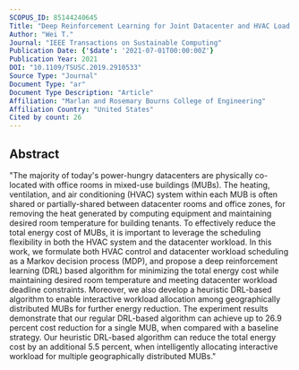 ```yaml
---
SCOPUS_ID: 85144240645
Title: "Deep Reinforcement Learning for Joint Datacenter and HVAC Load Control in Distributed Mixed-Use Buildings"
Author: "Wei T."
Journal: "IEEE Transactions on Sustainable Computing"
Publication Date: {'$date': '2021-07-01T00:00:00Z'}
Publication Year: 2021
DOI: "10.1109/TSUSC.2019.2910533"
Source Type: "Journal"
Document Type: "ar"
Document Type Description: "Article"
Affiliation: "Marlan and Rosemary Bourns College of Engineering"
Affiliation Country: "United States"
Cited by count: 26
---
```


## Abstract
"The majority of today's power-hungry datacenters are physically co-located with office rooms in mixed-use buildings (MUBs). The heating, ventilation, and air conditioning (HVAC) system within each MUB is often shared or partially-shared between datacenter rooms and office zones, for removing the heat generated by computing equipment and maintaining desired room temperature for building tenants. To effectively reduce the total energy cost of MUBs, it is important to leverage the scheduling flexibility in both the HVAC system and the datacenter workload. In this work, we formulate both HVAC control and datacenter workload scheduling as a Markov decision process (MDP), and propose a deep reinforcement learning (DRL) based algorithm for minimizing the total energy cost while maintaining desired room temperature and meeting datacenter workload deadline constraints. Moreover, we also develop a heuristic DRL-based algorithm to enable interactive workload allocation among geographically distributed MUBs for further energy reduction. The experiment results demonstrate that our regular DRL-based algorithm can achieve up to 26.9 percent cost reduction for a single MUB, when compared with a baseline strategy. Our heuristic DRL-based algorithm can reduce the total energy cost by an additional 5.5 percent, when intelligently allocating interactive workload for multiple geographically distributed MUBs."
